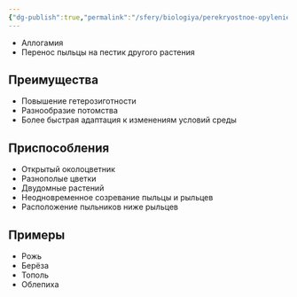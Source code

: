 ```yaml
---
{"dg-publish":true,"permalink":"/sfery/biologiya/perekryostnoe-opylenie/","tags":["Ботаника"]}
---
```


- Аллогамия
- Перенос пыльцы на пестик другого растения
## Преимущества
- Повышение гетерозиготности
- Разнообразие потомства 
- Более быстрая адаптация к изменениям условий среды
## Приспособления
- Открытый околоцветник
- Разнополые цветки
- Двудомные растений
- Неодновременное созревание пыльцы и рыльцев
- Расположение пыльников ниже рыльцев 
## Примеры
- Рожь
- Берёза
- Тополь
- Облепиха